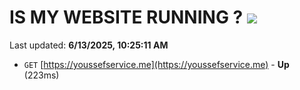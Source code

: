 # IS MY WEBSITE RUNNING ? [![](https://img.shields.io/static/v1?label=Sponsor&message=%E2%9D%A4&logo=GitHub&color=%23fe8e86)](https://github.com/sponsors/Youssef-Lehmam)

Last updated: **6/13/2025, 10:25:11 AM**

- `GET` [https://youssefservice.me](https://youssefservice.me) - **Up** (223ms)
